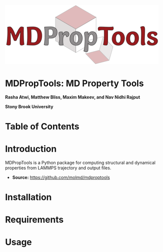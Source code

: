 # <img alt="mispr" src="docs/logo.png" width="500">

# MDPropTools: MD Property Tools 

**Rasha Atwi, Matthew Bliss, Maxim Makeev, and Nav Nidhi Rajput**

**Stony Brook University** 

# Table of Contents 

# Introduction 
MDPropTools is a Python package for computing structural and dynamical properties from 
LAMMPS trajectory and output files. 

- **Source:** https://github.com/molmd/mdproptools

# Installation

# Requirements

# Usage 
